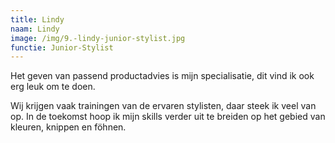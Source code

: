 ```yaml
---
title: Lindy
naam: Lindy
image: /img/9.-lindy-junior-stylist.jpg
functie: Junior-Stylist
---
```


Het geven van passend productadvies is mijn specialisatie, dit vind ik ook erg leuk om te doen.

Wij krijgen vaak trainingen van de ervaren stylisten, daar steek ik veel van op. In de toekomst hoop ik mijn skills verder uit te breiden op het gebied van kleuren, knippen en f&ouml;hnen.